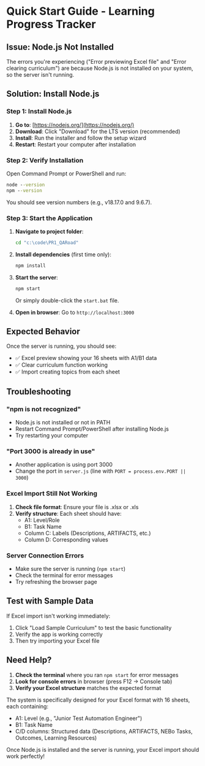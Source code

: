 # Quick Start Guide - Learning Progress Tracker

## Issue: Node.js Not Installed

The errors you're experiencing ("Error previewing Excel file" and "Error clearing curriculum") are because Node.js is not installed on your system, so the server isn't running.

## Solution: Install Node.js

### Step 1: Install Node.js
1. **Go to**: [https://nodejs.org/](https://nodejs.org/)
2. **Download**: Click "Download" for the LTS version (recommended)
3. **Install**: Run the installer and follow the setup wizard
4. **Restart**: Restart your computer after installation

### Step 2: Verify Installation
Open Command Prompt or PowerShell and run:
```cmd
node --version
npm --version
```
You should see version numbers (e.g., v18.17.0 and 9.6.7).

### Step 3: Start the Application
1. **Navigate to project folder**:
   ```cmd
   cd "c:\code\PR1_QARoad"
   ```

2. **Install dependencies** (first time only):
   ```cmd
   npm install
   ```

3. **Start the server**:
   ```cmd
   npm start
   ```
   
   Or simply double-click the `start.bat` file.

4. **Open in browser**: Go to `http://localhost:3000`

## Expected Behavior

Once the server is running, you should see:
- ✅ Excel preview showing your 16 sheets with A1/B1 data
- ✅ Clear curriculum function working
- ✅ Import creating topics from each sheet

## Troubleshooting

### "npm is not recognized"
- Node.js is not installed or not in PATH
- Restart Command Prompt/PowerShell after installing Node.js
- Try restarting your computer

### "Port 3000 is already in use"
- Another application is using port 3000
- Change the port in `server.js` (line with `PORT = process.env.PORT || 3000`)

### Excel Import Still Not Working
1. **Check file format**: Ensure your file is .xlsx or .xls
2. **Verify structure**: Each sheet should have:
   - A1: Level/Role
   - B1: Task Name
   - Column C: Labels (Descriptions, ARTIFACTS, etc.)
   - Column D: Corresponding values

### Server Connection Errors
- Make sure the server is running (`npm start`)
- Check the terminal for error messages
- Try refreshing the browser page

## Test with Sample Data

If Excel import isn't working immediately:
1. Click "Load Sample Curriculum" to test the basic functionality
2. Verify the app is working correctly
3. Then try importing your Excel file

## Need Help?

1. **Check the terminal** where you ran `npm start` for error messages
2. **Look for console errors** in browser (press F12 → Console tab)
3. **Verify your Excel structure** matches the expected format

The system is specifically designed for your Excel format with 16 sheets, each containing:
- A1: Level (e.g., "Junior Test Automation Engineer")
- B1: Task Name
- C/D columns: Structured data (Descriptions, ARTIFACTS, NEBo Tasks, Outcomes, Learning Resources)

Once Node.js is installed and the server is running, your Excel import should work perfectly!
